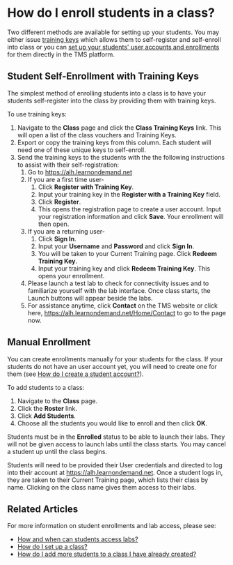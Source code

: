 # How do I enroll students in a class?

Two different methods are available for setting up your students. You may either issue [training keys](#student-self-enrollment-with-training-keys) which allows them to self-register and self-enroll into class or you can [set up your students' user accounts and enrollments](#manual-enrollment) for them directly in the TMS platform.

## Student Self-Enrollment with Training Keys
The simplest method of enrolling students into a class is to have your students self-register into the class by providing them with training keys. 

To use training keys:
1. Navigate to the **Class** page and click the **Class Training Keys** link. This will open a list of the class vouchers and Training Keys. 
1. Export or copy the training keys from this column. Each student will need one of these unique keys to self-enroll. 
1. Send the training keys to the students with the the following instructions to assist with their self-registration:
    1. Go to https://alh.learnondemand.net
    1. If you are a first time user-
        1. Click **Register with Training Key**.
        1. Input your training key in the **Register with a Training Key** field.
        1. Click **Register**.
        1. This opens the registration page to create a user account. Input your registration information and click **Save**. Your enrollment will then open.
    1. If you are a returning user-
        1. Click **Sign In**.
        1. Input your **Username** and **Password** and click **Sign In**.
        1. You will be taken to your Current Training page. Click **Redeem Training Key**.
        1. Input your training key and click **Redeem Training Key**. This opens your enrollment.
    1. Please launch a test lab to check for connectivity issues and to familiarize yourself with the lab interface. Once class starts, the Launch buttons will appear beside the labs.
    1. For assistance anytime, click **Contact** on the TMS website or click here, https://alh.learnondemand.net/Home/Contact to go to the page now.

## Manual Enrollment
You can create enrollments manually for your students for the class. If your students do not have an user account yet, you will need to create one for them (see [How do I create a student account?](../user-accounts/create-student-account.md)).

To add students to a class:
1. Navigate to the **Class** page.
1. Click the **Roster** link.
1. Click **Add Students**.
1. Choose all the students you would like to enroll and then click **OK**.

Students must be in the **Enrolled** status to be able to launch their labs. They will not be given access to launch labs until the class starts. You may cancel a student up until the class begins.

Students will need to be provided their User credentials and directed to log into their account at https://alh.learnondemand.net. Once a student logs in, they are taken to their Current Training page, which lists their class by name. Clicking on the class name gives them access to their labs.

## Related Articles
For more information on student enrollments and lab access, please see:
- [How and when can students access labs?](../faq-for-arvato-marketplace/students-access-labs.md)
- [How do I set up a class?](set-up-class.md)
- [How do I add more students to a class I have already created?](add-more-students-to-class.md)
